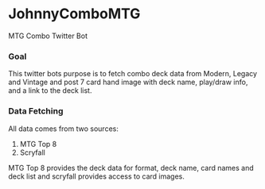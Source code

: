 # JohnnyComboMTG
MTG Combo Twitter Bot

### Goal

This twitter bots purpose is to fetch combo deck data from Modern, Legacy and Vintage and post 7 card hand image with deck name, play/draw info, and a link to the deck list.

### Data Fetching

All data comes from two sources:

1. MTG Top 8
2. Scryfall

MTG Top 8 provides the deck data for format, deck name, card names and deck list and scryfall provides access to card images.
